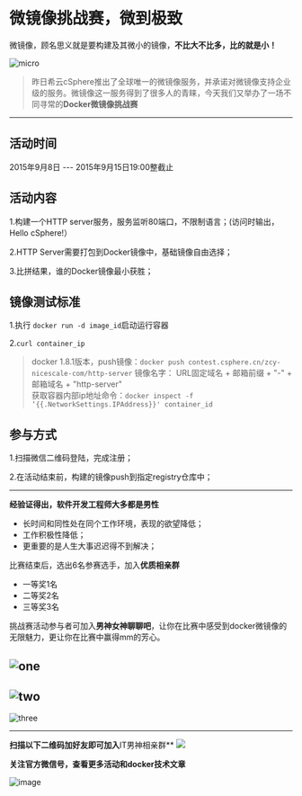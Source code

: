 # 微镜像挑战赛，微到极致

微镜像，顾名思义就是要构建及其微小的镜像，**不比大不比多，比的就是小！**

![micro](https://discuss.csphere.cn/uploads/default/original/2X/f/ffa963d67ebce4c96010ddc417a2e6bedfc1575a.jpg)

> 昨日希云cSphere推出了全球唯一的微镜像服务，并承诺对微镜像支持企业级的服务。微镜像这一服务得到了很多人的青睐，今天我们又举办了一场不同寻常的**Docker微镜像挑战赛**

---
## 活动时间

2015年9月8日 --- 2015年9月15日19:00整截止

## 活动内容

 1.构建一个HTTP server服务，服务监听80端口，不限制语言；(访问时输出，Hello cSphere!）

 2.HTTP Server需要打包到Docker镜像中，基础镜像自由选择；

 3.比拼结果，谁的Docker镜像最小获胜；

## 镜像测试标准

 1.执行 `docker run -d image_id`启动运行容器

 2.`curl container_ip`
 
> docker 1.8.1版本，push镜像：`docker push contest.csphere.cn/zcy-nicescale-com/http-server`
> 镜像名字： URL固定域名 + 邮箱前缀 + "-" + 邮箱域名 + "http-server"  
> 获取容器内部ip地址命令：`docker inspect -f ‘{{.NetworkSettings.IPAddress}}' container_id`

## 参与方式

 1.扫描微信二维码登陆，完成注册；

 2.在活动结束前，构建的镜像push到指定registry仓库中；

---

**经验证得出，软件开发工程师大多都是男性**

 - 长时间和同性处在同个工作环境，表现的欲望降低；
 - 工作积极性降低；
 - 更重要的是人生大事迟迟得不到解决；

比赛结束后，选出6名参赛选手，加入**优质相亲群**

- 一等奖1名 
- 二等奖2名 
- 三等奖3名

挑战赛活动参与者可加入**男神女神聊聊吧**，让你在比赛中感受到docker微镜像的无限魅力，更让你在比赛中赢得mm的芳心。

![one](https://discuss.csphere.cn/uploads/default/original/2X/b/ba7649e1a7b690f6fd715fb5b9e3eeb89b937282.jpg)
---
![two](https://discuss.csphere.cn/uploads/default/original/2X/1/1a33b5516b298870e23a94df11e255d78215f026.jpg)
---
![three](https://discuss.csphere.cn/uploads/default/original/2X/7/76ec44d1e9d942bf955af14baa90678aa80f7ee1.jpg)

---
**扫描以下二维码加好友即可加入**IT男神相亲群**
![](https://discuss.csphere.cn/uploads/default/original/2X/d/dbd5b02d8f66d78ca151341506934c661138aef1.jpg)

**关注官方微信号，查看更多活动和docker技术文章**

![image](https://discuss.csphere.cn/uploads/default/original/2X/1/1f82a3e93d907fc9fb5acf552f2646b74f5706d5.jpg)




